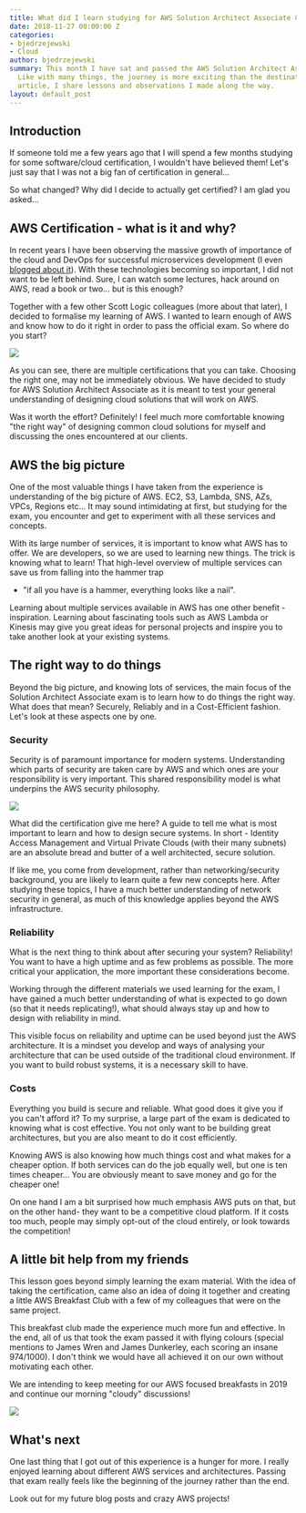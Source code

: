 ```yaml
---
title: What did I learn studying for AWS Solution Architect Associate Certification
date: 2018-11-27 00:00:00 Z
categories:
- bjedrzejewski
- Cloud
author: bjedrzejewski
summary: This month I have sat and passed the AWS Solution Architect Associate exam.
  Like with many things, the journey is more exciting than the destination. In this
  article, I share lessons and observations I made along the way.
layout: default_post
---
```


## Introduction

If someone told me a few years ago that I will spend a few months studying for some software/cloud certification, I wouldn't have believed them!
Let's just say that I was not a big fan of certification in general...

So what changed? Why did I decide to actually get certified? I am glad you asked...

## AWS Certification - what is it and why?

In recent years I have been observing the massive growth of importance of the cloud and DevOps for successful microservices development
(I even [blogged about it](https://bjedrzejewski.github.io/blog/2018/04/30/devops-as-a-key-to-success-with-microservices-approach.html)).
With these technologies becoming so important, I did not want to be left behind. Sure, I can watch some lectures,
hack around on AWS, read a book or two... but is this enough? 

Together with a few other Scott Logic colleagues (more about that later), I decided to formalise my learning of AWS. I wanted to learn
enough of AWS and know how to do it right in order to pass the official exam. So where do you start?

<img src="{{ site.baseurl }}/bjedrzejewski/assets/aws-certification-explained.png" />

As you can see, there are multiple certifications that you can take. Choosing the right one, may not be immediately obvious.
We have decided to study for AWS Solution Architect Associate as it is meant to test your general understanding of designing
cloud solutions that will work on AWS.

Was it worth the effort? Definitely! I feel much more comfortable knowing "the right way" of designing common cloud solutions
for myself and discussing the ones encountered at our clients.

## AWS the big picture

One of the most valuable things I have taken from the experience is understanding of the big picture of AWS. EC2, S3, Lambda,
SNS, AZs, VPCs, Regions etc... It may sound intimidating at first, but studying for the exam, you encounter and get to experiment
with all these services and concepts.

With its large number of services, it is important to know what AWS has to offer. We are developers, so we are used to learning new things.
The trick is knowing what to learn! That high-level overview of multiple services can save us from falling into the hammer trap
- "if all you have is a hammer, everything looks like a nail".

Learning about multiple services available in AWS has one other benefit - inspiration. Learning about fascinating tools such as 
AWS Lambda or Kinesis may give you great ideas for personal projects and inspire you to take another look at your
existing systems.

## The right way to do things

Beyond the big picture, and knowing lots of services, the main focus of the Solution Architect Associate exam is to learn
how to do things the right way. What does that mean? Securely, Reliably and in a Cost-Efficient fashion. Let's look at
these aspects one by one.

### Security

Security is of paramount importance for modern systems. Understanding which parts of security are taken care by AWS
and which ones are your responsibility is very important. This shared responsibility model is what underpins the AWS security philosophy.

<img src="{{ site.baseurl }}/bjedrzejewski/assets/shared-responsibility.jpg" />

What did the certification give me here? A guide to tell me what is most important to learn and how to design
secure systems. In short - Identity Access Management and Virtual Private Clouds (with their many subnets) are an
absolute bread and butter of a well architected, secure solution.

If like me, you come from development, rather than networking/security background, you are likely to learn quite
a few new concepts here. After studying these topics, I have a much better understanding of network security in general,
as much of this knowledge applies beyond the AWS infrastructure.

### Reliability

What is the next thing to think about after securing your system? Reliability! You want to have a high uptime and as
few problems as possible. The more critical your application, the more important these considerations become.

Working through the different materials we used learning for the exam, I have gained a much better understanding of what
is expected to go down (so that it needs replicating!), what should always stay up and how to design with reliability in mind.

This visible focus on reliability and uptime can be used beyond just the AWS architecture. It is a mindset you develop
and ways of analysing your architecture that can be used outside of the traditional cloud environment. If you want to
build robust systems, it is a necessary skill to have.

### Costs

Everything you build is secure and reliable. What good does it give you if you can't afford it? To my surprise, a large
part of the exam is dedicated to knowing what is cost effective. You not only want to be building great architectures, but you
are also meant to do it cost efficiently.

Knowing AWS is also knowing how much things cost and what makes for a cheaper option. If both services can do the job
equally well, but one is ten times cheaper... You are obviously meant to save money and go for the cheaper one!

On one hand I am a bit surprised how much emphasis AWS puts on that, but on the other hand- they want to be a competitive
cloud platform. If it costs too much, people may simply opt-out of the cloud entirely, or look towards the competition!

## A little bit help from my friends

This lesson goes beyond simply learning the exam material. With the idea of taking the certification, came also an idea of
doing it together and creating a little AWS Breakfast Club with a few of my colleagues that were on the same project.

This breakfast club made the experience much more fun and effective. In the end, all of us that took the exam passed it with
flying colours (special mentions to James Wren and James Dunkerley, each scoring an insane 974/1000). I don't think we would
have all achieved it on our own without motivating each other.

We are intending to keep meeting for our AWS focused breakfasts in 2019 and continue our morning "cloudy" discussions!

<img src="{{ site.baseurl }}/bjedrzejewski/assets/aws-breakfast.JPG" />

## What's next

One last thing that I got out of this experience is a hunger for more. I really enjoyed learning about different AWS
services and architectures. Passing that exam really feels like the beginning of the journey rather than the end.

Look out for my future blog posts and crazy AWS projects!